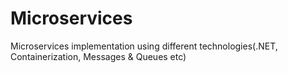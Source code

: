 # Microservices
Microservices implementation using different technologies(.NET, Containerization, Messages &amp; Queues etc)
